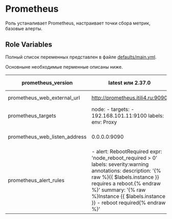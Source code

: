 # Prometheus

Роль устаналивает Prometheus, настраивает точки сбора метрик, базовые алерты.

## Role Variables

Полный список переменных представлен в файле [defaults/main.yml](defaults/main.yml).

Основныне необходимые перменные описаны ниже.

| prometheus_version            | latest или 2.37.0                                                                                                                                                                                                                                                                            | Версия сервиса для развертывания                   |
|-------------------------------|----------------------------------------------------------------------------------------------------------------------------------------------------------------------------------------------------------------------------------------------------------------------------------------------|----------------------------------------------------|
| prometheus_web_external_url   | http://prometheus.itili4.ru:9090                                                                                                                                                                                                                                                             | Ссылка для входа в сервис                          |
| prometheus_targets            | node:     - targets:         - 192.168.101.11:9100       labels:         env: Proxy                                                                                                                                                                                                          | Точки сбора данных                                 |
| prometheus_web_listen_address | 0.0.0.0:9090                                                                                                                                                                                                                                                                                 | Используемый адрес и порт для запуска сервиса      |
| prometheus_alert_rules        | - alert: RebootRequired     expr: 'node_reboot_required > 0'     labels:       severity:warning     annotations:       description: '{% raw %}{{ $labels.instance }} requires a reboot.{% endraw %}'       summary: '{% raw %}Instance {{ $labels.instance }} - reboot required{% endraw %}' | Описываем правила для создания алертов(оповещений) |

